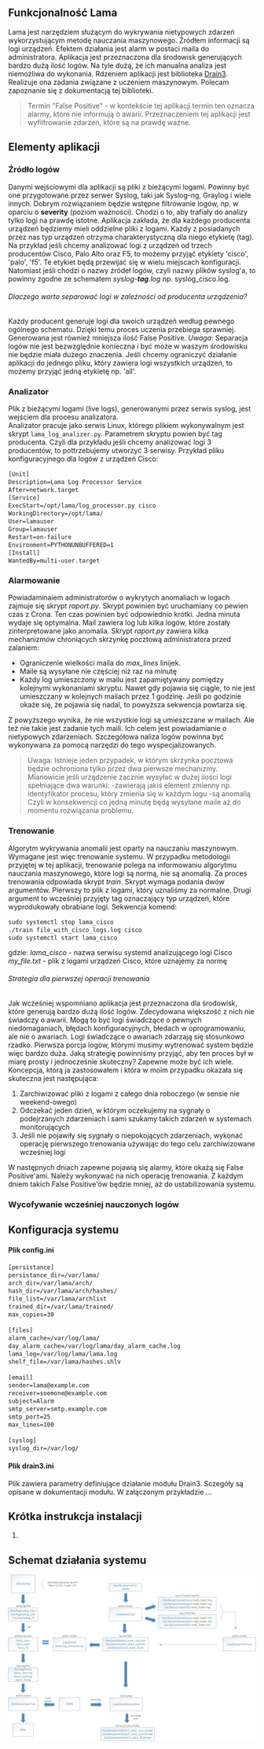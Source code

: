 ## Funkcjonalność Lama

Lama jest narzędziem służącym do wykrywania nietypowych zdarzeń wykorzystującym metodę nauczania maszynowego. Źródłem informacji są logi urządzeń. Efektem działania jest alarm w postaci maila do administratora.
Aplikacja jest przeznaczona dla środowisk generujących bardzo dużą ilość logów. Na tyle dużą, że ich manualna analiza jest niemożliwa do wykonania.
Rdzeniem aplikacji jest biblioteka [Drain3]. Realizuje ona zadania związane z uczeniem maszynowym. Polecam zapoznanie się z dokumentacją tej biblioteki.

> Termin "False Positive"  -  w kontekście tej aplikacji termin ten oznacza alarmy, które nie informują o awarii. Przeznaczeniem tej aplikacji jest wyfiltrowanie zdarzeń, które są na prawdę ważne.

## Elementy aplikacji

### Źródło logów
Danymi wejściowymi dla aplikacji są pliki z bieżącymi logami. Powinny być one przygotowane przez serwer Syslog, taki jak Syslog-ng, Graylog i wiele innych. Dobrym rozwiązaniem będzie wstępne filtrowanie logów, np. w oparciu o **severity** (poziom ważności). Chodzi o to, aby trafiały do analizy tylko logi na prawdę istotne. Aplikacja zakłada, że dla każdego producenta urządzeń będziemy mieli oddzielne pliki z logami. Każdy z posiadanych przez nas typ urządzeń otrzyma charakterystyczną dla niego etykietę (tag). Na przykład jeśli chcemy analizować logi z urządzeń od trzech producentów Cisco, Palo Alto oraz F5, to możemy przyjąć etykiety 'cisco', 'palo', 'f5'. Te etykiet będą przewijać się w wielu miejscach konfiguracji. Natomiast jeśli chodzi o nazwy źródeł logów, czyli nazwy plików syslog'a, to powinny zgodne ze schematem _syslog-**tag**.log_ np. syslog_cisco.log.
###### Dlaczego warto separować logi w zależności od producenta urządzenia?
Każdy producent generuje logi dla swoich urządzeń według pewnego ogólnego schematu. Dzięki temu proces uczenia przebiega sprawniej. Generowana jest również mniejsza ilość False Positive.
*Uwaga*: Separacja logów nie jest bezwzględnie konieczna i być może w waszym środowisku nie będzie miała dużego znaczenia. Jeśli chcemy ograniczyć działanie aplikacji do jednego pliku, który zawiera logi wszystkich urządzeń, to możemy przyjąć jedną etykietę np. 'all'.

### Analizator
Plik z bieżącymi logami (live logs), generowanymi przez serwis syslog, jest wejściem dla procesu analizatora.  
Analizator pracuje jako serwis Linux, którego plikiem wykonywalnym jest skrypt `lama_log_analizer.py`. Parametrem skryptu powien być tag producenta. Czyli dla przykładu jeśli chcemy analizować logi 3 producentów, to pottrzebujemy utworzyć 3 serwisy.
 Przykład pliku konfiguracyjnego dla logów z urządzeń Cisco:
```
[Unit]
Description=Lama Log Processor Service
After=network.target
[Service]
ExecStart=/opt/lama/log_processor.py cisco
WorkingDirectory=/opt/lama/
User=lamauser
Group=lamauser
Restart=on-failure
Environment=PYTHONUNBUFFERED=1
[Install]
WantedBy=multi-user.target
```
### Alarmowanie
Powiadaminaiem administratorów o wykrytych anomaliach w logach zajmuje się skrypt _raport.py_. Skrypt powinien być uruchamiany co pewien czas z Crona. Ten czas powinien być odpowiednio krótki. Jedna minuta wydaje się optymalna. Mail zawiera log lub kilka logów, które zostały zinterpretowane jako anomalia. Skrypt _raport.py_ zawiera kilka mechanizmów chroniących skrzynkę pocztową administratora przed zalaniem:
- Ograniczenie wielkości maila do *max_lines* linijek.
- Maile są wysyłane nie częściej niż raz na minutę
- Każdy log umieszczony w mailu jest zapamiętywany pomiędzy kolejnymi wykonaniami skryptu. Nawet gdy pojawia się ciągle, to nie jest umieszczany w kolejnych mailach przez 1 godzinę. Jeśli po godzinie okaże się, że pojawia się nadal, to powyższa sekwencja powtarza się.

Z powyższego wynika, że nie wszystkie logi są umieszczane w mailach. Ale też nie takie jest zadanie tych maili. Ich celem jest powiadamianie o nietypowych zdarzeniach. Szczegółowa naliza logów powinna być wykonywana za pomocą narzędzi do tego wyspecjalizowanych.

>Uwaga: Istnieje jeden przypadek, w którym skrzynka pocztowa będzie ochroniona tylko przez dwa pierwsze mechanizmy. Mianowicie jeśli urządzenie zacznie wysyłać w dużej ilości logi spełniające dwa warunki:
> -zawierają jakiś element zmienny np. identyfikator procesu, który zmienia się w każdym logu
> -są anomalią
> Czyli w konsekwencji co jedną minutę będą wysyłane maile aż do momentu rozwiązania problemu.



### Trenowanie
Algorytm wykrywania anomalii jest oparty na nauczaniu maszynowym. Wymagane jest więc trenowanie systemu. W przypadku metodologii przyjętej w tej aplikacji, trenowanie polega na informowaniu algorytmu nauczania maszynowego, które logi są normą, nie są anomalią. Za proces trenowania odpowiada skrypt *train*. Skrypt wymaga podania dwów argumentów. Pierwszy to plik z logami, który uznaliśmy za normalne. Drugi argument to wcześniej przyjęty tag oznaczający typ urządzeń, które wyprodukowały obrabiane logi.
Sekwencja komend:
```
sudo systemctl stop lama_cisco
./train file_with_cisco_logs.log cisco
sudo systemctl start lama_cisco
```
gdzie:
*lama_cisco* - nazwa serwisu systemd analizującego logi Cisco
*my_file.txt* - plik z logami urządzeń Cisco, które uznajemy za normę

###### Strategia dla pierwszej operacji trenowania
Jak wcześniej wspomniano aplikacja jest przeznaczona dla środowisk, które generują bardzo dużą ilość logów. Zdecydowana większość z nich nie świadczy o awarii. Mogą to być logi świadczące o pewnych niedomaganiach, błędach konfiguracyjnych, błedach w oprogramowaniu, ale nie o awariach. Logi świadczące o awariach zdarzają się stosunkowo rzadko. Pierwsza porcja logów, którymi musimy wytrenować system będzie więc bardzo duża. Jaką strategię powinniśmy przyjąć, aby ten proces był w miarę prosty i jednocześnie skuteczny? Zapewne może być ich wiele. Koncepcja, ktorą ja zastosowałem i która w moim przypadku okazała się skuteczna jest następująca:
1. Zarchiwizować pliki z logami z całego dnia roboczego (w sensie nie weekend-owego)
2. Odczekać jeden dzień, w którym oczekujemy na sygnały o podejrzanych zdarzeniach i sami szukamy takich zdarzeń w systemach monitorujących
3. Jeśli nie pojawiły się sygnały o niepokojących zdarzeniach, wykonać operację pierwszego trenowania używając do tego celu zarchiwizowane wcześniej logi

W następnych dniach zapewne pojawią się alarmy, które okażą się False Positive'ami. Należy wykonywać na nich operację trenowania. Z każdym dniem takich False Positive'ów będzie mniej, aż do ustabilizowania systemu. 

### Wycofywanie wcześniej nauczonych logów

## Konfiguracja systemu
#### Plik config.ini
```
[persistance]
persistance_dir=/var/lama/
arch_dir=/var/lama/arch/
hash_dir=/var/lama/arch/hashes/
file_list=/var/lama/archlist
trained_dir=/var/lama/trained/
max_copies=30
 
[files]
alarm_cache=/var/log/lama/
day_alarm_cache=/var/log/lama/day_alarm_cache.log
lama_log=/var/log/lama/lama.log
shelf_file=/var/lama/hashes.shlv
 
[email]
sender=lama@example.com
receiver=soemone@example.com
subject=Alarm
smtp_server=smtp.example.com
smtp_port=25
max_lines=100
 
[syslog]
syslog_dir=/var/log/
```
#### Plik drain3.ini
Plik zawiera parametry definiujące działanie modułu Drain3. Sczegóły są opisane w dokumentacji modułu. W załączonym przykładzie ...

## Krótka instrukcja instalacji

1. 

## Schemat działania systemu
![Alt Text](schema.jpg)

[//]: # (Biblioteka linków)

[Drain3]: <https://github.com/logpai/Drain3>
